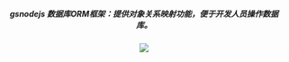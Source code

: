 <div style="margin-top: 20px;"  align="center">
    	<h5 >gsnodejs 数据库ORM框架：提供对象关系映射功能，便于开发人员操作数据库。</h5>
	<div align="center">
		<img src="/2_gsnodejs.png">
	</div>
</div>